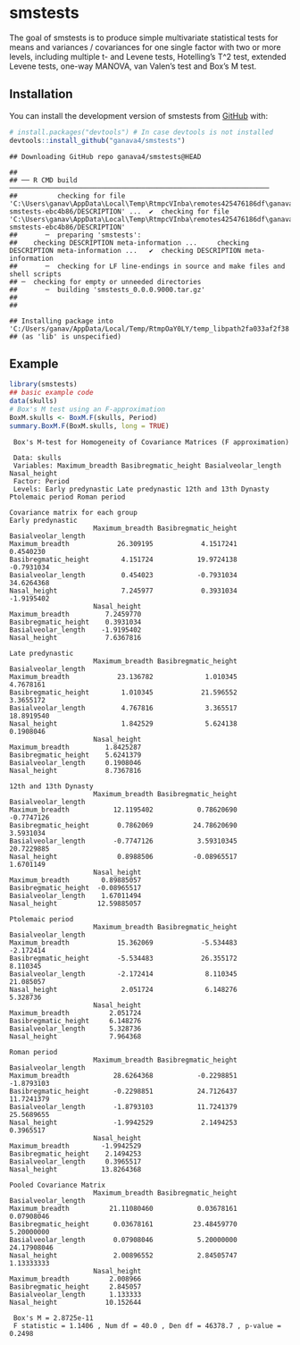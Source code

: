 
# smstests

The goal of smstests is to produce simple multivariate statistical tests
for means and variances / covariances for one single factor with two or
more levels, including multiple t- and Levene tests, Hotelling’s T^2
test, extended Levene tests, one-way MANOVA, van Valen’s test and Box’s
M test.

## Installation

You can install the development version of smstests from
[GitHub](https://github.com/) with:

``` r
# install.packages("devtools") # In case devtools is not installed
devtools::install_github("ganava4/smstests")
```

    ## Downloading GitHub repo ganava4/smstests@HEAD

    ## 
    ## ── R CMD build ─────────────────────────────────────────────────────────────────
    ##          checking for file 'C:\Users\ganav\AppData\Local\Temp\RtmpcVInba\remotes425476186df\ganava4-smstests-ebc4b86/DESCRIPTION' ...  ✔  checking for file 'C:\Users\ganav\AppData\Local\Temp\RtmpcVInba\remotes425476186df\ganava4-smstests-ebc4b86/DESCRIPTION'
    ##       ─  preparing 'smstests':
    ##    checking DESCRIPTION meta-information ...     checking DESCRIPTION meta-information ...   ✔  checking DESCRIPTION meta-information
    ##       ─  checking for LF line-endings in source and make files and shell scripts
    ## ─  checking for empty or unneeded directories
    ##       ─  building 'smstests_0.0.0.9000.tar.gz'
    ##      
    ## 

    ## Installing package into 'C:/Users/ganav/AppData/Local/Temp/RtmpOaY0LY/temp_libpath2fa033af2f38'
    ## (as 'lib' is unspecified)

## Example

``` r
library(smstests)
## basic example code
data(skulls)
# Box's M test using an F-approximation
BoxM.skulls <- BoxM.F(skulls, Period)
summary.BoxM.F(BoxM.skulls, long = TRUE)
```

     Box's M-test for Homogeneity of Covariance Matrices (F approximation)

     Data: skulls 
     Variables: Maximum_breadth Basibregmatic_height Basialveolar_length Nasal_height 
     Factor: Period 
     Levels: Early predynastic Late predynastic 12th and 13th Dynasty Ptolemaic period Roman period 

    Covariance matrix for each group
    Early predynastic 
                         Maximum_breadth Basibregmatic_height Basialveolar_length
    Maximum_breadth            26.309195            4.1517241           0.4540230
    Basibregmatic_height        4.151724           19.9724138          -0.7931034
    Basialveolar_length         0.454023           -0.7931034          34.6264368
    Nasal_height                7.245977            0.3931034          -1.9195402
                         Nasal_height
    Maximum_breadth         7.2459770
    Basibregmatic_height    0.3931034
    Basialveolar_length    -1.9195402
    Nasal_height            7.6367816

    Late predynastic 
                         Maximum_breadth Basibregmatic_height Basialveolar_length
    Maximum_breadth            23.136782             1.010345           4.7678161
    Basibregmatic_height        1.010345            21.596552           3.3655172
    Basialveolar_length         4.767816             3.365517          18.8919540
    Nasal_height                1.842529             5.624138           0.1908046
                         Nasal_height
    Maximum_breadth         1.8425287
    Basibregmatic_height    5.6241379
    Basialveolar_length     0.1908046
    Nasal_height            8.7367816

    12th and 13th Dynasty 
                         Maximum_breadth Basibregmatic_height Basialveolar_length
    Maximum_breadth           12.1195402           0.78620690          -0.7747126
    Basibregmatic_height       0.7862069          24.78620690           3.5931034
    Basialveolar_length       -0.7747126           3.59310345          20.7229885
    Nasal_height               0.8988506          -0.08965517           1.6701149
                         Nasal_height
    Maximum_breadth        0.89885057
    Basibregmatic_height  -0.08965517
    Basialveolar_length    1.67011494
    Nasal_height          12.59885057

    Ptolemaic period 
                         Maximum_breadth Basibregmatic_height Basialveolar_length
    Maximum_breadth            15.362069            -5.534483           -2.172414
    Basibregmatic_height       -5.534483            26.355172            8.110345
    Basialveolar_length        -2.172414             8.110345           21.085057
    Nasal_height                2.051724             6.148276            5.328736
                         Nasal_height
    Maximum_breadth          2.051724
    Basibregmatic_height     6.148276
    Basialveolar_length      5.328736
    Nasal_height             7.964368

    Roman period 
                         Maximum_breadth Basibregmatic_height Basialveolar_length
    Maximum_breadth           28.6264368           -0.2298851          -1.8793103
    Basibregmatic_height      -0.2298851           24.7126437          11.7241379
    Basialveolar_length       -1.8793103           11.7241379          25.5689655
    Nasal_height              -1.9942529            2.1494253           0.3965517
                         Nasal_height
    Maximum_breadth        -1.9942529
    Basibregmatic_height    2.1494253
    Basialveolar_length     0.3965517
    Nasal_height           13.8264368

    Pooled Covariance Matrix
                         Maximum_breadth Basibregmatic_height Basialveolar_length
    Maximum_breadth          21.11080460           0.03678161          0.07908046
    Basibregmatic_height      0.03678161          23.48459770          5.20000000
    Basialveolar_length       0.07908046           5.20000000         24.17908046
    Nasal_height              2.00896552           2.84505747          1.13333333
                         Nasal_height
    Maximum_breadth          2.008966
    Basibregmatic_height     2.845057
    Basialveolar_length      1.133333
    Nasal_height            10.152644

     Box's M = 2.8725e-11 
     F statistic = 1.1406 , Num df = 40.0 , Den df = 46378.7 , p-value = 0.2498
